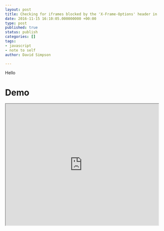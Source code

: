 ```yaml
---
layout: post
title: Checking for iframes blocked by the 'X-Frame-Options' header in JavaScript
date: 2016-11-15 16:10:05.000000000 +00:00
type: post
published: true
status: publish
categories: []
tags:
- javascript
- note to self
author: David Simpson

---
```




Hello

# Demo

<iframe src="http://jsfiddle.net/dvdsmpsn/7qusz4q3/embedded/result%2Cjs%2Chtml%2Ccss/" width="100%" height="400"></iframe>

